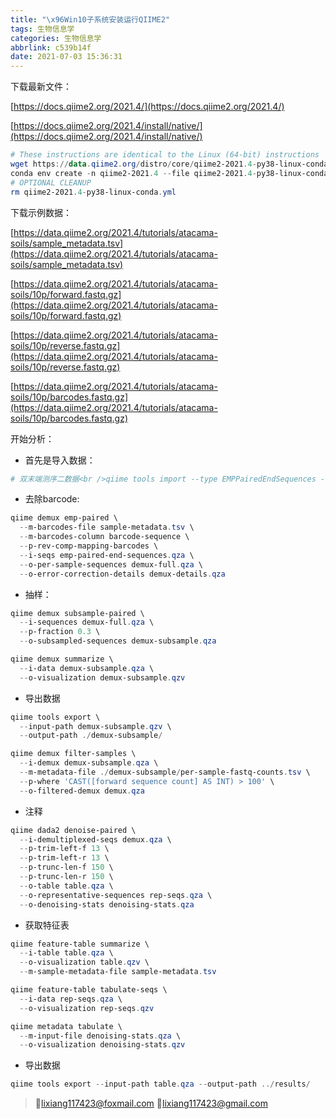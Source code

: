 ```yaml
---
title: "\x96Win10子系统安装运行QIIME2"
tags: 生物信息学
categories: 生物信息学
abbrlink: c539b14f
date: 2021-07-03 15:36:31
---
```


下载最新文件：

[https://docs.qiime2.org/2021.4/](https://docs.qiime2.org/2021.4/)

[https://docs.qiime2.org/2021.4/install/native/](https://docs.qiime2.org/2021.4/install/native/)

<!-- more -->

```PowerShell
# These instructions are identical to the Linux (64-bit) instructions
wget https://data.qiime2.org/distro/core/qiime2-2021.4-py38-linux-conda.yml
conda env create -n qiime2-2021.4 --file qiime2-2021.4-py38-linux-conda.yml
# OPTIONAL CLEANUP
rm qiime2-2021.4-py38-linux-conda.yml
```


下载示例数据：

[https://data.qiime2.org/2021.4/tutorials/atacama-soils/sample_metadata.tsv](https://data.qiime2.org/2021.4/tutorials/atacama-soils/sample_metadata.tsv)

[https://data.qiime2.org/2021.4/tutorials/atacama-soils/10p/forward.fastq.gz](https://data.qiime2.org/2021.4/tutorials/atacama-soils/10p/forward.fastq.gz)

[https://data.qiime2.org/2021.4/tutorials/atacama-soils/10p/reverse.fastq.gz](https://data.qiime2.org/2021.4/tutorials/atacama-soils/10p/reverse.fastq.gz)

[https://data.qiime2.org/2021.4/tutorials/atacama-soils/10p/barcodes.fastq.gz](https://data.qiime2.org/2021.4/tutorials/atacama-soils/10p/barcodes.fastq.gz)

开始分析：

- 首先是导入数据：

```PowerShell
# 双末端测序二数据<br />qiime tools import --type EMPPairedEndSequences --input-path ./data --output-path ./data/emp-paired-end-sequences.qza
```


- 去除barcode:

```PowerShell
qiime demux emp-paired \
  --m-barcodes-file sample-metadata.tsv \
  --m-barcodes-column barcode-sequence \
  --p-rev-comp-mapping-barcodes \
  --i-seqs emp-paired-end-sequences.qza \
  --o-per-sample-sequences demux-full.qza \
  --o-error-correction-details demux-details.qza
```


- 抽样：

```PowerShell
qiime demux subsample-paired \
  --i-sequences demux-full.qza \
  --p-fraction 0.3 \
  --o-subsampled-sequences demux-subsample.qza

qiime demux summarize \
  --i-data demux-subsample.qza \
  --o-visualization demux-subsample.qzv
```


- 导出数据

```PowerShell
qiime tools export \
  --input-path demux-subsample.qzv \
  --output-path ./demux-subsample/

qiime demux filter-samples \
  --i-demux demux-subsample.qza \
  --m-metadata-file ./demux-subsample/per-sample-fastq-counts.tsv \
  --p-where 'CAST([forward sequence count] AS INT) > 100' \
  --o-filtered-demux demux.qza
```


- 注释

```PowerShell
qiime dada2 denoise-paired \
  --i-demultiplexed-seqs demux.qza \
  --p-trim-left-f 13 \
  --p-trim-left-r 13 \
  --p-trunc-len-f 150 \
  --p-trunc-len-r 150 \
  --o-table table.qza \
  --o-representative-sequences rep-seqs.qza \
  --o-denoising-stats denoising-stats.qza
```


- 获取特征表

```PowerShell
qiime feature-table summarize \
  --i-table table.qza \
  --o-visualization table.qzv \
  --m-sample-metadata-file sample-metadata.tsv

qiime feature-table tabulate-seqs \
  --i-data rep-seqs.qza \
  --o-visualization rep-seqs.qzv

qiime metadata tabulate \
  --m-input-file denoising-stats.qza \
  --o-visualization denoising-stats.qzv
```


- 导出数据

```PowerShell
qiime tools export --input-path table.qza --output-path ../results/
```

>💌lixiang117423@foxmail.com
>💌lixiang117423@gmail.com